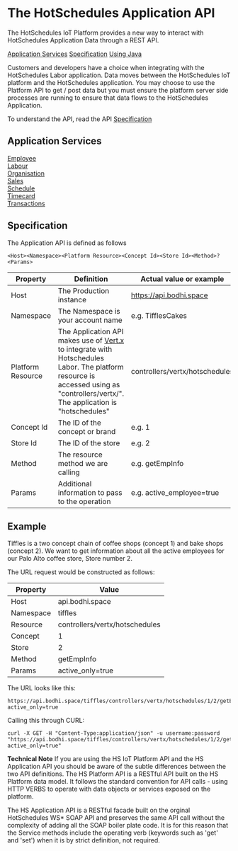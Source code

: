 # The HotSchedules Application API

The HotSchedules IoT Platform provides a new way to interact with HotSchedules Application Data through a REST API.  

[Application Services](https://github.com/hotschedules/workshops/blob/master/Application/hs_api.md#application-services)
[Specification](https://github.com/hotschedules/workshops/blob/master/Application/hs_api.md#specification)
[Using Java](https://github.com/hotschedules/workshops/blob/master/Application/hs_using_java.md)

Customers and developers have a choice when integrating with the HotSchedules Labor application. Data moves between the HotSchedules IoT platform and the HotSchedules application. You may choose to use the Platform API to get / post data but you must ensure the platform server side processes are running to ensure that data flows to the HotSchedules Application.

To understand the API, read the API [Specification](https://github.com/hotschedules/workshops/blob/master/Application/hs_api.md#specification)

## Application Services

[Employee](https://github.com/hotschedules/workshops/blob/master/Application/hs_employee.md)  
[Labour](https://github.com/hotschedules/workshops/blob/master/Application/hs_labour.md)  
[Organisation](https://github.com/hotschedules/workshops/blob/master/Application/hs_org.md)  
[Sales](https://github.com/hotschedules/workshops/blob/master/Application/hs_sales.md)  
[Schedule](https://github.com/hotschedules/workshops/blob/master/Application/hs_schedule.md)  
[Timecard](https://github.com/hotschedules/workshops/blob/master/Application/hs_timecard.md)  
[Transactions](https://github.com/hotschedules/workshops/blob/master/Application/hs_transactions.md)  



## Specification



The Application API is defined as follows


````
<Host><Namespace><Platform Resource><Concept Id><Store Id><Method>?<Params>
````

Property | Definition | Actual value or example
------------ | ------------- | ------------
Host | The Production instance  | <https://api.bodhi.space>
Namespace | The Namespace is your account name | e.g. TifflesCakes | 
Platform Resource |  The Application API makes use of [Vert.x](http://vertx.io/) to integrate with Hotschedules Labor. The platform resource is accessed using as "controllers/vertx/". The application is "hotschedules" |   controllers/vertx/hotschedules
Concept Id | The ID of the concept or brand | e.g. 1
Store Id | The ID of the store | e.g. 2
Method | The resource method we are calling | e.g. getEmpInfo
Params | Additional information to pass to the operation | e.g. active_employee=true

 

## Example

Tiffles is a two concept chain of coffee shops (concept 1) and bake shops (concept 2). We want to get information about all the active employees for our Palo Alto coffee store, Store number 2. 

The URL request would be constructed as follows:  

Property | Value 
------------ | -------------  
Host | api.bodhi.space 
Namespace |  tiffles  
Resource | controllers/vertx/hotschedules  
Concept |  1 
Store | 2  
Method | getEmpInfo  
Params | active_only=true  

The URL looks like this:

````
https://api.bodhi.space/tiffles/controllers/vertx/hotschedules/1/2/getEmpInfo?active_only=true
````

Calling this through CURL:

````
curl -X GET -H "Content-Type:application/json" -u username:password 
"https://api.bodhi.space/tiffles/controllers/vertx/hotschedules/1/2/getEmpInfo?active_only=true"
````



**Technical Note**
If you are using the HS IoT Platform API and the HS Application API you should be aware of the subtle differences between the two API definitions. The HS Platform API is a RESTful API built  on the HS Platform data model. It follows the standard convention for API calls - using HTTP VERBS to operate with data objects or services exposed on the platform.

The HS Application API is a RESTful facade built on the orginal HotSchedules WS* SOAP API and preserves the same API call without the complexity of adding all the SOAP boiler plate code. It is for this reason that the Service methods include the operating verb (keywords such as 'get' and 'set') when it is by strict definition, not required.


